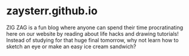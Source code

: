 # zaysterr.github.io

ZIG ZAG is a fun blog where anyone can spend their time procratinating here on our website by reading about life hacks and drawing tutorials! Instead of studying for that huge final tomorrow, why not learn how to sketch an eye or make an easy ice cream sandwich?

